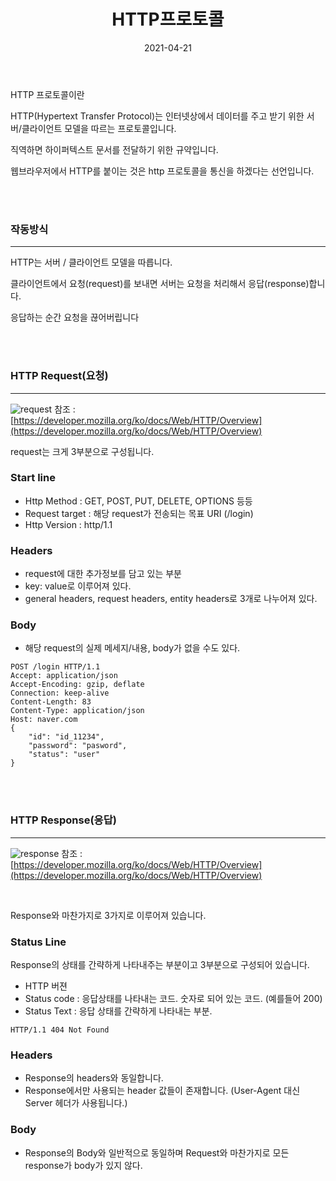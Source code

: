 ﻿---
title: "HTTP프로토콜"
excerpt: "HTTP프로토콜"

categories:
  - network
tags:
  - [network, http]

permalink: /network/http-protocol/

toc: true
toc_sticky: true

date: 2021-04-21
last_modified_at: 2021-04-21
---

HTTP 프로토콜이란

HTTP(Hypertext Transfer Protocol)는 인터넷상에서 데이터를 주고 받기 위한 서버/클라이언트 모델을 따르는 프로토콜입니다.

직역하면 하이퍼텍스트 문서를 전달하기 위한 규약입니다.

웹브라우저에서 HTTP를 붙이는 것은 http 프로토콜을 통신을 하겠다는 선언입니다.

<BR>
<br>

### 작동방식
---
HTTP는 서버 / 클라이언트 모델을 따릅니다.

클라이언트에서 요청(request)를 보내면 서버는 요청을 처리해서 응답(response)합니다.

응답하는 순간 요청을 끊어버립니다

<br>
<br>

### HTTP Request(요청)
----------
![request](https://user-images.githubusercontent.com/66049273/115560768-ddfa8b80-a2ef-11eb-8242-d8f4fdc4296e.png)
참조 : [https://developer.mozilla.org/ko/docs/Web/HTTP/Overview](https://developer.mozilla.org/ko/docs/Web/HTTP/Overview)

request는 크게 3부분으로 구성됩니다.

### Start line

- Http Method : GET, POST, PUT, DELETE, OPTIONS 등등
- Request target : 해당 request가 전송되는 목표 URI (/login)
- Http Version : http/1.1

  

### Headers

-  request에 대한 추가정보를 담고 있는 부분
- key: value로 이루어져 있다.
- general headers, request headers, entity headers로 3개로 나누어져 있다.

  

### Body

- 해당 request의 실제 메세지/내용, body가 없을 수도 있다.

```http
POST /login HTTP/1.1
Accept: application/json
Accept-Encoding: gzip, deflate
Connection: keep-alive
Content-Length: 83
Content-Type: application/json
Host: naver.com
{
	"id": "id_11234",
	"password": "pasword",
	"status": "user"
}
```

<br>
<br>

### HTTP Response(응답)
---
![response](https://user-images.githubusercontent.com/66049273/115561318-6a0cb300-a2f0-11eb-8fc6-b4f15699c6e6.png)
참조 : [https://developer.mozilla.org/ko/docs/Web/HTTP/Overview](https://developer.mozilla.org/ko/docs/Web/HTTP/Overview)

<br>


Response와 마찬가지로 3가지로 이루어져 있습니다.

### Status Line

Response의 상태를 간략하게 나타내주는 부분이고 3부분으로 구성되어 있습니다.

-   HTTP 버젼
-   Status code : 응답상태를 나타내는 코드. 숫자로 되어 있는 코드. (예를들어 200)
-   Status Text : 응답 상태를 간략하게 나타내는 부분.

```http
HTTP/1.1 404 Not Found
```

  

### Headers

-   Response의 headers와 동일합니다.
-   Response에서만 사용되는 header 값들이 존재합니다. (User-Agent 대신 Server 헤더가 사용됩니다.)

  

### Body

-   Response의 Body와 일반적으로 동일하며 Request와 마찬가지로 모든 response가 body가 있지 않다.
<!--stackedit_data:
eyJoaXN0b3J5IjpbMjA2NDUxMjM1Ml19
-->